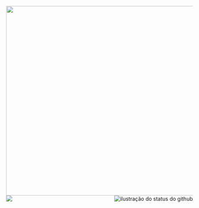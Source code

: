 
                                          
<img height="512" src="https://i.imgur.com/yDNdkdJ.png"/> <img src="https://github-readme-stats.vercel.app/api/top-langs/?username=ericasousaa&layout=compact&show_icons=true&title_color=FFFFFF&text_color=FFFFFF&icon_color=660033&bg_color=000000&cache_seconds=2300" alt="ilustração do status do github" align="right">   [![](https://img.shields.io/badge/-linkedin-0073B1?style=flat-square)](http://linkedin.com/in/ericasousaa)
